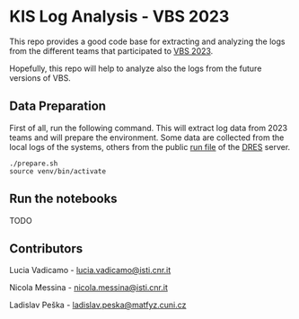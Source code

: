 # KIS Log Analysis - VBS 2023
This repo provides a good code base for extracting and analyzing the logs from the different teams that participated to [VBS 2023](https://videobrowsershowdown.org/).

Hopefully, this repo will help to analyze also the logs from the future versions of VBS.

## Data Preparation
First of all, run the following command. This will extract log data from 2023 teams and will prepare the environment. Some data are collected from the local logs of the systems, others from the public [run file](https://github.com/lucaro/VBS-Archive/tree/main/2022) of the [DRES](https://github.com/dres-dev/DRES) server.
```
./prepare.sh
source venv/bin/activate
```

## Run the notebooks
TODO

## Contributors

Lucia Vadicamo - [lucia.vadicamo@isti.cnr.it](mailto:lucia.vadicamo@isti.cnr.it)

Nicola Messina - [nicola.messina@isti.cnr.it](mailto:nicola.messina@isti.cnr.it)

Ladislav Peška - [ladislav.peska@matfyz.cuni.cz](mailto:Ladislav.Peska@matfyz.cuni.cz)
